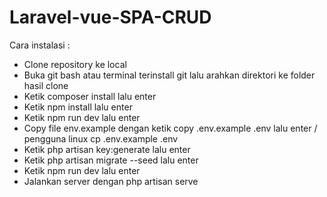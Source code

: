 # Laravel-vue-SPA-CRUD

Cara instalasi :
- Clone repository ke local
- Buka git bash atau terminal terinstall git lalu arahkan direktori ke folder hasil clone
- Ketik composer install lalu enter
- Ketik npm install lalu enter
- Ketik npm run dev lalu enter
- Copy file env.example dengan ketik copy .env.example .env lalu enter / pengguna linux cp .env.example .env
- Ketik php artisan key:generate lalu enter
- Ketik php artisan migrate --seed lalu enter
- Ketik npm run dev lalu enter
- Jalankan server dengan php artisan serve
